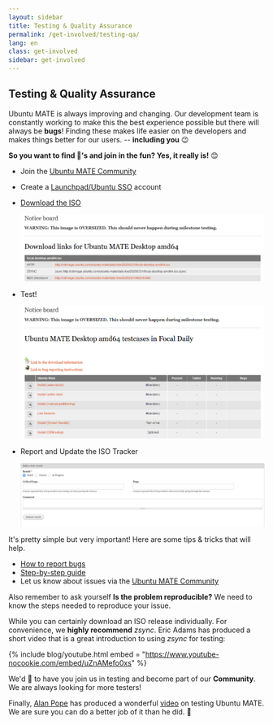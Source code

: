 ```yaml
---
layout: sidebar
title: Testing & Quality Assurance
permalink: /get-involved/testing-qa/
lang: en
class: get-involved
sidebar: get-involved
---
```


## Testing & Quality Assurance

Ubuntu MATE is always improving and changing. Our development team is constantly
working to make this the best experience possible but there will always be
**bugs**! Finding these makes life easier on the developers and makes things
better for our users. -- **including you** 😉

**So you want to find 🐛's and join in the fun? Yes, it really is!** 😊

* Join the [Ubuntu MATE Community](https://ubuntu-mate.community/)

* Create a [Launchpad/Ubuntu SSO](https://login.launchpad.net/qGtZ05jM0QUUftoV/+login) account

* [Download the ISO](http://iso.qa.ubuntu.com/qatracker)

     ![Showing download links on the Ubuntu ISO tracker](/images/get-involved/qa/download.png)

* Test!

     ![Showing test cases on the Ubuntu ISO tracker](/images/get-involved/qa/testcases.png)


* Report and Update the ISO Tracker

     ![Showing reports on the Ubuntu ISO tracker](/images/get-involved/qa/report.png)

It's pretty simple but very important! Here are some tips & tricks that will help.

* [How to report bugs](https://ubuntu-mate.community/t/how-to-report-problems-in-ubuntu-mate/17943)
* [Step-by-step guide](https://wiki.ubuntu.com/Testing/ISO/Walkthrough)
* Let us know about issues via the [Ubuntu MATE Community](https://ubuntu-mate.community/)

Also remember to ask yourself **Is the problem reproducible?** We need to know
the steps needed to reproduce your issue.

While you can certainly download an ISO release individually. For convenience,
we **highly recommend** *zsync*. Eric Adams has produced a short video that is
a great introduction to using *zsync* for testing:

{% include blog/youtube.html
    embed = "https://www.youtube-nocookie.com/embed/uZnAMefo0xs"
%}

We'd 💚 to have you join us in testing and become part of our **Community**.
We are always looking for more testers!

Finally, [Alan Pope](https://popey.com/) has produced a wonderful
[video](https://www.youtube.com/watch?v=hXLiqjOkSmg) on testing Ubuntu MATE.
We are sure you can do a better job of it than he did. 🤣
